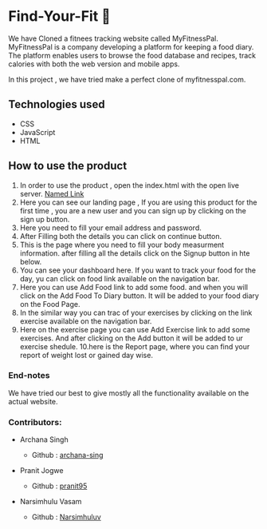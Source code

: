 # Find-Your-Fit :muscle:

We have Cloned a fitnees tracking website called MyFitnessPal.
MyFitnessPal is a company developing a platform for keeping a food diary. 
The platform enables users to browse the food database and recipes, track calories with both the web version and mobile apps. 

In this project , we have tried make a perfect clone of myfitnesspal.com.

## Technologies used
  
 
  * CSS
  * JavaScript
  * HTML


## How to use the product


1. In order to use the product , open the index.html with the open live server.
[Named Link]()
2. Here you can see our landing page , If you are using this product for the first time , you are a new user and you can sign up by clicking on the sign up button.
3. Here you need to fill your email address and password.
4. After Filling both the details you can click on continue button.
5. This is the page where you need to fill your body measurment information. after filling all the details click on the Signup button in hte below.
6. You can see your dashboard here. If you want to track your food for the day, yu can click on food link available on the navigation bar.
7. Here you can use Add Food link to add some food. and when you will click on the Add Food To Diary button. It will be added to your food diary on the Food Page.
8. In the similar way you can trac of your exercises by clicking on the link exercise available on the navigation bar.
9. Here on the exercise page you can use Add Exercise link to add some exercises. And after clicking on the Add button it will be added to ur exercise shedule.
10.here is the Report page, where you can find your report of weight lost or gained day wise. 



### End-notes
We have tried our best to give mostly all the functionality available on the actual website.

### Contributors:

* Archana Singh

  * Github : [archana-sing](https://github.com/archana-sing)
  
* Pranit Jogwe

  * Github : [pranit95](https://github.com/pranit95)
  
* Narsimhulu Vasam

  * Github : [Narsimhuluv](https://github.com/Narasimhuluv)
